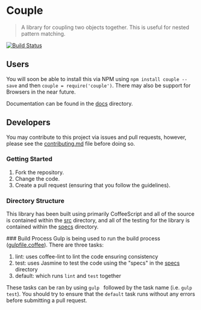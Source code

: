 # Couple
> A library for coupling two objects together. This is useful for nested pattern matching.

[![Build Status](https://travis-ci.org/ryansmith94/couple.svg)](https://travis-ci.org/ryansmith94/couple)

## Users
You will soon be able to install this via NPM using `npm install couple --save` and then `couple = require('couple')`. There may also be support for Browsers in the near future.

Documentation can be found in the [docs](/docs) directory.

## Developers
You may contribute to this project via issues and pull requests, however, please see the [contributing.md](/contributing.md) file before doing so.

### Getting Started
1. Fork the repository.
2. Change the code.
3. Create a pull request (ensuring that you follow the guidelines).

### Directory Structure
This library has been built using primarily CoffeeScript and all of the source is contained within the [src](/src) directory, and all of the testing for the library is contained within the [specs](/specs) directory.

### Build Process
Gulp is being used to run the build process ([gulpfile.coffee](/gulpfile.coffee)). There are three tasks:

1. lint: uses coffee-lint to lint the code ensuring consistency
2. test: uses Jasmine to test the code using the "specs" in the [specs](/specs) directory
3. default: which runs `lint` and `test` together

These tasks can be ran by using `gulp ` followed by the task name (i.e. `gulp test`). You should try to ensure that the `default` task runs without any errors before submitting a pull request.

